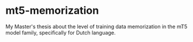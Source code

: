 # mt5-memorization
My Master's thesis about the level of training data memorization in the mT5 model family, specifically for Dutch language.
